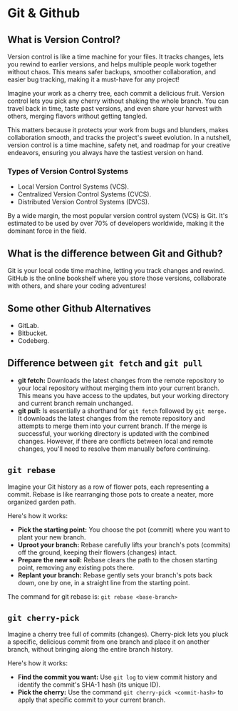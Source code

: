 # Git & Github

## What is Version Control?

Version control is like a time machine for your files. It tracks changes, lets you rewind to earlier versions, and helps multiple people work together without chaos. This means safer backups, smoother collaboration, and easier bug tracking, making it a must-have for any project!

Imagine your work as a cherry tree, each commit a delicious fruit. Version control lets you pick any cherry without shaking the whole branch. You can travel back in time, taste past versions, and even share your harvest with others, merging flavors without getting tangled.

This matters because it protects your work from bugs and blunders, makes collaboration smooth, and tracks the project's sweet evolution. In a nutshell, version control is a time machine, safety net, and roadmap for your creative endeavors, ensuring you always have the tastiest version on hand.

### Types of Version Control Systems

- Local Version Control Systems (VCS).
- Centralized Version Control Systems (CVCS).
- Distributed Version Control Systems (DVCS).

By a wide margin, the most popular version control system (VCS) is Git. It's estimated to be used by over 70% of developers worldwide, making it the dominant force in the field.

## What is the difference between Git and Github?

Git is your local code time machine, letting you track changes and rewind. GitHub is the online bookshelf where you store those versions, collaborate with others, and share your coding adventures!

## Some other Github Alternatives

- GitLab.
- Bitbucket.
- Codeberg.

## Difference between `git fetch` and `git pull`

- **git fetch:** Downloads the latest changes from the remote repository to your local repository without merging them into your current branch. This means you have access to the updates, but your working directory and current branch remain unchanged.
- **git pull:** Is essentially a shorthand for `git fetch` followed by `git merge.` It downloads the latest changes from the remote repository and attempts to merge them into your current branch. If the merge is successful, your working directory is updated with the combined changes. However, if there are conflicts between local and remote changes, you'll need to resolve them manually before continuing.

## `git rebase`

Imagine your Git history as a row of flower pots, each representing a commit. Rebase is like rearranging those pots to create a neater, more organized garden path.

Here's how it works:

- **Pick the starting point:** You choose the pot (commit) where you want to plant your new branch.
- **Uproot your branch:** Rebase carefully lifts your branch's pots (commits) off the ground, keeping their flowers (changes) intact.
- **Prepare the new soil:** Rebase clears the path to the chosen starting point, removing any existing pots there.
- **Replant your branch:** Rebase gently sets your branch's pots back down, one by one, in a straight line from the starting point.

The command for git rebase is: `git rebase <base-branch>`

## `git cherry-pick`

Imagine a cherry tree full of commits (changes). Cherry-pick lets you pluck a specific, delicious commit from one branch and place it on another branch, without bringing along the entire branch history.

Here's how it works:

- **Find the commit you want:** Use `git log` to view commit history and identify the commit's SHA-1 hash (its unique ID).
- **Pick the cherry:** Use the command `git cherry-pick <commit-hash>` to apply that specific commit to your current branch.
